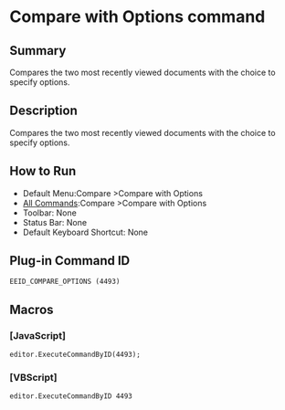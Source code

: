 # Compare with Options command

## Summary

Compares the two most recently viewed documents with the choice to specify options.

## Description

Compares the two most recently viewed documents with the choice to specify options.

## How to Run

- Default Menu:Compare \>Compare with Options
- [All Commands](../tools/all_commands):Compare \>Compare with Options
- Toolbar: None
- Status Bar: None
- Default Keyboard Shortcut: None

## Plug-in Command ID

```
EEID_COMPARE_OPTIONS (4493)```

## Macros

### \[JavaScript\]

```
editor.ExecuteCommandByID(4493);
```

### \[VBScript\]

```
editor.ExecuteCommandByID 4493
```
